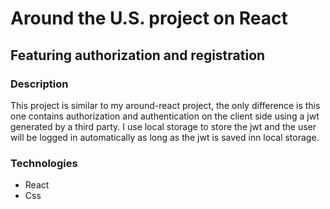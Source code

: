 # Around the U.S. project on React

## Featuring authorization and registration

### Description

This project is similar to my around-react project, the only difference is this one contains authorization and authentication on the client side using a jwt generated by a third party. I use local storage to store the jwt and the user will be logged in automatically as long as the jwt is saved inn local storage.

### Technologies

- React
- Css
